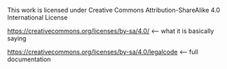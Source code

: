 This work is licensed under Creative Commons Attribution-ShareAlike 4.0 International License

https://creativecommons.org/licenses/by-sa/4.0/ <-- what it is basically saying

https://creativecommons.org/licenses/by-sa/4.0/legalcode <-- full documentation
